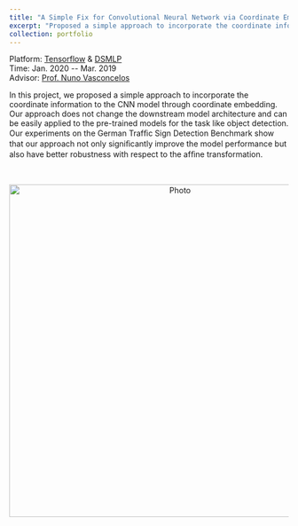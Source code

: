 ```yaml
---
title: "A Simple Fix for Convolutional Neural Network via Coordinate Embedding"
excerpt: "Proposed a simple approach to incorporate the coordinate information to the standard CNN models, which reach an overall 2.47\% mAP performance boost on object detection problem. <br/>  <img src='https://zhuonan-hao.github.io/Homepage/images/cnn.png'>   <img src='https://zhuonan-hao.github.io/Homepage/images/sign.jpg'>"
collection: portfolio
---
```


<i class='fas fa-university'></i> Platform: [Tensorflow](https://www.tensorflow.org/lite/models/object_detection/overview) & [DSMLP](https://blink.ucsd.edu/faculty/instruction/tech-guide/dsmlp/index.html)   <br>
<i class='fas fa-calendar-alt'></i> Time: Jan. 2020 -- Mar. 2019   <br>
<i class='fas fa-address-book'></i> Advisor: [Prof. Nuno Vasconcelos](https://scholar.google.com/citations?user=Fykyo9gAAAAJ&hl=zh-CN)

In this project, we proposed a simple approach to incorporate the coordinate information to the CNN model through coordinate embedding. Our approach does not change the downstream model architecture and can be easily applied to the pre-trained models for the task like object detection. Our experiments on the German Trafﬁc Sign Detection Benchmark show that our approach not only signiﬁcantly improve the model performance but also have better robustness with respect to the afﬁne transformation.

<br>	
<p align="center">	
  <img src="https://zhuonan-hao.github.io/Homepage/images/cnn.png?raw=true" alt="Photo" style="width:600px;"/>	
</p>
